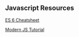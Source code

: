 ## Javascript Resources

[ES 6 Cheatsheet](https://github.com/mbeaudru/modern-js-cheatsheet)

[Modern JS Tutorial](https://github.com/iliakan/javascript-tutorial-en)

